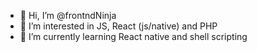 - 👋 Hi, I’m @frontndNinja
- 👀 I’m interested in JS, React (js/native) and PHP
- 🌱 I’m currently learning React native and shell scripting

<!---
frontndNinja/frontndNinja is a ✨ special ✨ repository because its `README.md` (this file) appears on your GitHub profile.
You can click the Preview link to take a look at your changes.
--->
